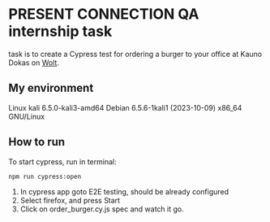 # PRESENT CONNECTION QA internship task
task is to create a Cypress test for ordering a burger to your office at Kauno Dokas on [Wolt](https://wolt.com).

## My environment
Linux kali 6.5.0-kali3-amd64 Debian 6.5.6-1kali1 (2023-10-09) x86_64 GNU/Linux

## How to run
To start cypress, run in terminal:
```sh
npm run cypress:open
```
1. In cypress app goto E2E testing, should be already configured
2. Select firefox, and press Start
3. Click on order_burger.cy.js spec and watch it go.

